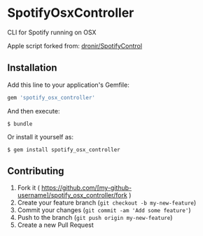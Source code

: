 # SpotifyOsxController

CLI for Spotify running on OSX

Apple script forked from: [dronir/SpotifyControl](https://github.com/dronir/SpotifyControl)

## Installation

Add this line to your application's Gemfile:

```ruby
gem 'spotify_osx_controller'
```

And then execute:

    $ bundle

Or install it yourself as:

    $ gem install spotify_osx_controller


## Contributing

1. Fork it ( https://github.com/[my-github-username]/spotify_osx_controller/fork )
2. Create your feature branch (`git checkout -b my-new-feature`)
3. Commit your changes (`git commit -am 'Add some feature'`)
4. Push to the branch (`git push origin my-new-feature`)
5. Create a new Pull Request
